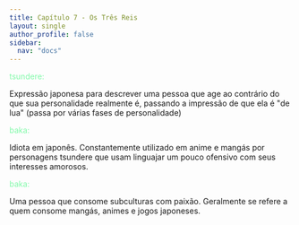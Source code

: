 ```yaml
---
title: Capítulo 7 - Os Três Reis
layout: single
author_profile: false
sidebar:
  nav: "docs"
---
```


<p style="color:#82faaa">tsundere:</p> Expressão japonesa para descrever uma pessoa que age ao contrário do que sua personalidade realmente é, passando a impressão de que ela é "de lua" (passa por várias fases de personalidade)

<p style="color:#82faaa">baka:</p> Idiota em japonês. Constantemente utilizado em anime e mangás por personagens tsundere que usam linguajar um pouco ofensivo com seus interesses amorosos.

<p style="color:#82faaa">baka:</p> Uma pessoa que consome subculturas com paixão. Geralmente se refere a quem consome mangás, animes e jogos japoneses.
